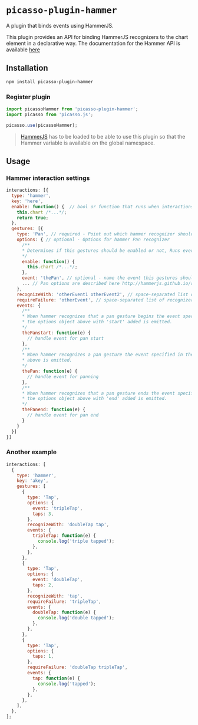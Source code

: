 # `picasso-plugin-hammer`

A plugin that binds events using HammerJS.

This plugin provides an API for binding HammerJS recognizers to the chart element
in a declarative way. The documentation for the Hammer API is available [here](http://hammerjs.github.io/api/)

## Installation

```sh
npm install picasso-plugin-hammer
```

### Register plugin

```js
import picassoHammer from 'picasso-plugin-hammer';
import picasso from 'picasso.js';

picasso.use(picassoHammer);
```

> [HammerJS](http://hammerjs.github.io/api/) has to be loaded to be able to use this plugin so that the Hammer variable is available on the global namespace.

## Usage

### Hammer interaction settings

```js
interactions: [{
  type: 'hammer',
  key: 'here',
  enable: function() {  // bool or function that runs when interactions are added, not every event loop
    this.chart /*...*/;
    return true;
  },
  gestures: [{
    type: 'Pan', // required - Point out which hammer recognizer should be used
    options: { // optional - Options for hammer Pan recognizer
      /**
      * Determines if this gestures should be enabled or not, Runs every event loop that Hammer processes
      */
      enable: function() {
        this.chart /*...*/;
      },
      event: 'thePan', // optional - name the event this gestures should trigger; defaults to 'pan' in this case
      ... // Pan options are described here http://hammerjs.github.io/recognizer-pan/
    },
    recognizeWith: 'otherEvent1 otherEvent2', // space-separated list of recognizers that should run simultaneously. The name is the event name specified in the options of the gesture (or the default name)
    requireFailure: 'otherEvent', // space-separated list of recognizers that needs to fail before this one gets recognized. The name is the event name specified in the options of the gesture (or the default name)
    events: {
      /**
      * When hammer recognizes that a pan gesture begins the event specified in
      * the options object above with 'start' added is emitted.
      */
      thePanstart: function(e) {
        // handle event for pan start
      },
      /**
      * When hammer recognizes a pan gesture the event specified in the options object
      * above is emitted.
      */
      thePan: function(e) {
        // handle event for panning
      },
      /**
      * When hammer recognizes that a pan gesture ends the event specified in
      * the options object above with 'end' added is emitted.
      */
      thePanend: function(e) {
        // handle event for pan end
      }
    }
  }]
}]
```

### Another example

```js
interactions: [
  {
    type: 'hammer',
    key: 'akey',
    gestures: [
      {
        type: 'Tap',
        options: {
          event: 'tripleTap',
          taps: 3,
        },
        recognizeWith: 'doubleTap tap',
        events: {
          tripleTap: function(e) {
            console.log('triple tapped');
          },
        },
      },
      {
        type: 'Tap',
        options: {
          event: 'doubleTap',
          taps: 2,
        },
        recognizeWith: 'tap',
        requireFailure: 'tripleTap',
        events: {
          doubleTap: function(e) {
            console.log('double tapped');
          },
        },
      },
      {
        type: 'Tap',
        options: {
          taps: 1,
        },
        requireFailure: 'doubleTap tripleTap',
        events: {
          tap: function(e) {
            console.log('tapped');
          },
        },
      },
    ],
  },
];
```
